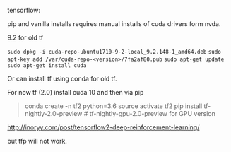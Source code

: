 tensorflow:

pip and vanilla installs requires manual installs of cuda drivers form nvda.


9.2 for old tf

`sudo dpkg -i cuda-repo-ubuntu1710-9-2-local_9.2.148-1_amd64.deb`
`sudo apt-key add /var/cuda-repo-<version>/7fa2af80.pub`
`sudo apt-get update`
`sudo apt-get install cuda`

Or can install tf using conda for old tf.

For now tf (2.0) install cuda 10 and then via pip

> conda create -n tf2 python=3.6
> source activate tf2
> pip install tf-nightly-2.0-preview # tf-nightly-gpu-2.0-preview for GPU version

http://inoryy.com/post/tensorflow2-deep-reinforcement-learning/

but tfp will not work.
